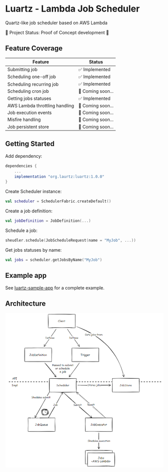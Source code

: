 # Luartz - Lambda Job Scheduler

Quartz-like job scheduler based on AWS Lambda

🚀 Project Status: Proof of Concept development 🚀

## Feature Coverage

| Feature                        | Status            |
|--------------------------------|-------------------|
| Submitting job                 | ✅ Implemented     |
| Scheduling one-off job         | ✅ Implemented     |
| Scheduling recurring job       | ✅ Implemented     |
| Scheduling cron job            | 🏃 Coming soon... |
| Getting jobs statuses          | ✅ Implemented     |
| AWS Lambda throttling handling | 🏃 Coming soon... |
| Job execution events           | 🏃 Coming soon... |
| Misfire handling               | 🏃 Coming soon... |
| Job persistent store           | 🏃 Coming soon... |

## Getting Started

Add dependency:
```groovy
dependencies {
    ...
    implementation "org.laurtz:luartz:1.0.0"
}
```

Create Scheduler instance:
```kotlin
val scheduler = SchedulerFabric.createDefault()
```

Create a job definition:
```kotlin
val jobDefinition = JobDefinition(...)
```

Schedule a job:
```kotlin
sheudler.schedule(JobScheduleRequest(name = "MyJob", ...))
```

Get jobs statuses by name:
```kotlin
val jobs = scheduler.getJobsByName("MyJob")
```


## Example app
See [luartz-sample-app](luartz-sample-app/src/main/kotlin/org/luartz/app/LuartzSampleApp.kt) for a complete example.

## Architecture

![logical-architecture.png](assets/logical-architecture.png)


